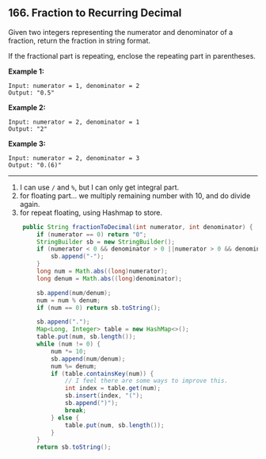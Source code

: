 ## 166. Fraction to Recurring Decimal

Given two integers representing the numerator and denominator of a fraction, return the fraction in string format.

If the fractional part is repeating, enclose the repeating part in parentheses.

**Example 1:**

```
Input: numerator = 1, denominator = 2
Output: "0.5"
```

**Example 2:**

```
Input: numerator = 2, denominator = 1
Output: "2"
```

**Example 3:**

```
Input: numerator = 2, denominator = 3
Output: "0.(6)"
```

------

1. I can use `/` and `%`, but I can only get integral part.
2. for floating part... we multiply remaining number with 10, and do divide again.
3. for repeat floating, using Hashmap to store.

```java
    public String fractionToDecimal(int numerator, int denominator) {
        if (numerator == 0) return "0";
        StringBuilder sb = new StringBuilder();
        if (numerator < 0 && denominator > 0 ||numerator > 0 && denominator < 0) {
            sb.append("-");
        }
        long num = Math.abs((long)numerator);
        long denum = Math.abs((long)denominator);

        sb.append(num/denum);
        num = num % denum;
        if (num == 0) return sb.toString();

        sb.append(".");
        Map<Long, Integer> table = new HashMap<>();
        table.put(num, sb.length());
        while (num != 0) {
            num *= 10;
            sb.append(num/denum);
            num %= denum;
            if (table.containsKey(num)) {
                // I feel there are some ways to improve this.
                int index = table.get(num);
                sb.insert(index, "(");
                sb.append(")");
                break;
            } else {
                table.put(num, sb.length());
            }
        }
        return sb.toString();
```

